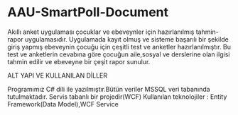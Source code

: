 # AAU-SmartPoll-Document

Akıllı anket uygulaması çocuklar ve ebeveynler için hazırlanılmış tahmin-rapor uygulamasıdır.
Uygulamada kayıt olmuş ve sisteme başarılı bir şekilde giriş yapmış ebeveynin çocuğu için çeşitli test ve anketler hazırlanılmıştır.
Bu test ve anketlerin cevabına göre çocuğun aile,sosyal ve derslerine olan ilgisi tahmin edilir ve ebeveyne bir çeşit rapor sunulur.

ALT YAPI VE KULLANILAN DİLLER

Programımız C# dili ile yazılmıştır.Bütün veriler MSSQL veri tabanında tutulmaktadır.
Servis tabanlı bir projedir(WCF)
Kullanılan teknolojiler : Entity Framework(Data Model),WCF Service
